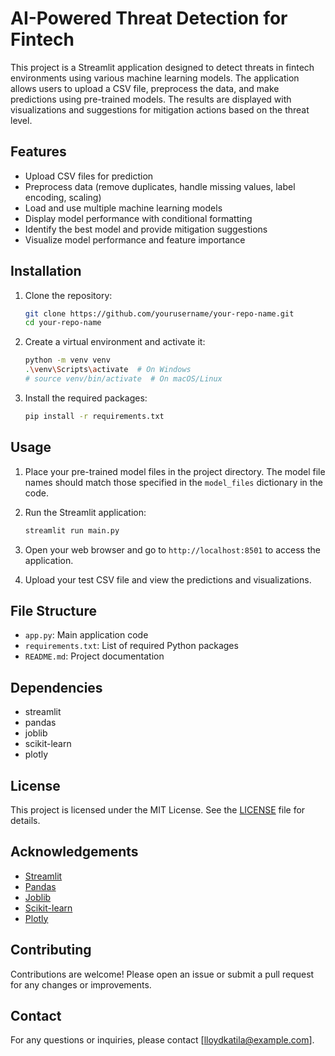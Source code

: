 # AI-Powered Threat Detection for Fintech

This project is a Streamlit application designed to detect threats in fintech environments using various machine learning models. The application allows users to upload a CSV file, preprocess the data, and make predictions using pre-trained models. The results are displayed with visualizations and suggestions for mitigation actions based on the threat level.

## Features

- Upload CSV files for prediction
- Preprocess data (remove duplicates, handle missing values, label encoding, scaling)
- Load and use multiple machine learning models
- Display model performance with conditional formatting
- Identify the best model and provide mitigation suggestions
- Visualize model performance and feature importance

## Installation

1. Clone the repository:

    ```sh
    git clone https://github.com/yourusername/your-repo-name.git
    cd your-repo-name
    ```

2. Create a virtual environment and activate it:

    ```sh
    python -m venv venv
    .\venv\Scripts\activate  # On Windows
    # source venv/bin/activate  # On macOS/Linux
    ```

3. Install the required packages:

    ```sh
    pip install -r requirements.txt
    ```

## Usage

1. Place your pre-trained model files in the project directory. The model file names should match those specified in the `model_files` dictionary in the code.

2. Run the Streamlit application:

    ```sh
    streamlit run main.py
    ```

3. Open your web browser and go to `http://localhost:8501` to access the application.

4. Upload your test CSV file and view the predictions and visualizations.

## File Structure

- `app.py`: Main application code
- `requirements.txt`: List of required Python packages
- `README.md`: Project documentation

## Dependencies

- streamlit
- pandas
- joblib
- scikit-learn
- plotly

## License

This project is licensed under the MIT License. See the [LICENSE](LICENSE) file for details.

## Acknowledgements

- [Streamlit](https://streamlit.io/)
- [Pandas](https://pandas.pydata.org/)
- [Joblib](https://joblib.readthedocs.io/)
- [Scikit-learn](https://scikit-learn.org/)
- [Plotly](https://plotly.com/)

## Contributing

Contributions are welcome! Please open an issue or submit a pull request for any changes or improvements.

## Contact

For any questions or inquiries, please contact [lloydkatila@example.com].
